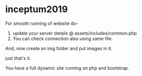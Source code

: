 # inceptum2019

For smooth running of website do-
1. update your server details @ assets/includes/common.php
2. You can check connection also using same file.

And, now create an img folder and put images in it.

just that's it.

You have a full dynamic site running on php and bootstrap.

